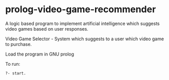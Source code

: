 # prolog-video-game-recommender
A logic based program to implement artificial intelligence which suggests video games based on user responses.

Video Game Selector - System which suggests to a user which video game to purchase.

Load the program in GNU prolog

To run:
```
?- start.
```

